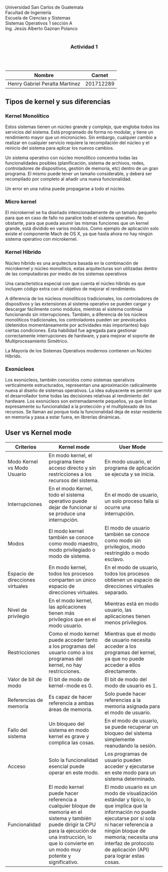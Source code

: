 ﻿Universidad San Carlos de Guatemala <br>
Facultad de Ingeniería <br>
Escuela de Ciencias y Sistemas <br>
Sistemas Operativos 1 sección A <br>
Ing. Jesús Alberto Gaznan Polanco 
<br>
<br>
### <center> Actividad 1 </center>
<br>
<br>

| Nombre | Carnet |
| -- | -- |
| Henry Gabriel Peralta Martinez| 201712289 |

##
## Tipos de kernel y sus diferencias

### Kernel Monolítico
Estos sistemas tienen un núcleo grande y complejo, que engloba todos los servicios del sistema. Está programado de forma no modular, y tiene un rendimiento mayor que un micronúcleo. Sin embargo, cualquier cambio a realizar en cualquier servicio requiere la recompilación del núcleo y el reinicio del sistema para aplicar los nuevos cambios.

Un sistema operativo con núcleo monolítico concentra todas las funcionalidades posibles (planificación, sistema de archivos, redes, controladores de dispositivos, gestión de memoria, etc) dentro de un gran programa. El mismo puede tener un tamaño considerable, y deberá ser recompilado por completo al añadir una nueva funcionalidad.

Un error en una rutina puede propagarse a todo el núcleo.

### Micro kernel
El microkernel se ha diseñado intencionadamente de un tamaño pequeño para que en caso de fallo no paralice todo el sistema operativo. No obstante, para que pueda asumir las mismas funciones que un kernel grande, está dividido en varios módulos. Como ejemplo de aplicación solo existe el componente Mach de OS X, ya que hasta ahora no hay ningún sistema operativo con microkernel.

### Kernel Hibrido
Núcleo híbrido es una arquitectura basada en la combinación de microkernel y núcleo monolítico, estas arquitecturas son utilizadas dentro de las computadoras por medio de los sistemas operativos

Una característica especial con que cuenta el núcleo híbrido es que incluyen código extra con el objetivo de mejorar el rendimiento.

A diferencia de los núcleos monolíticos tradicionales, los controladores de dispositivos y las extensiones al sistema operativo se pueden cargar y descargar fácilmente como módulos, mientras el sistema continúa funcionando sin interrupciones. También, a diferencia de los núcleos monolíticos tradicionales, los controladores pueden ser prevolcados (detenidos momentáneamente por actividades más importantes) bajo ciertas condiciones. Esta habilidad fue agregada para gestionar correctamente interrupciones de hardware, y para mejorar el soporte de Multiprocesamiento Simétrico.

La Mayoría de los Sistemas Operativos modernos contienen un Núcleo Híbrido.

### Exonúcleos
Los exonúcleos, también conocidos como sistemas operativos verticalmente estructurados, representan una aproximación radicalmente nueva al diseño de sistemas operativos. La idea subyacente es permitir que el desarrollador tome todas las decisiones relativas al rendimiento del hardware. Los exonúcleos son extremadamente pequeños, ya que limitan expresamente su funcionalidad a la protección y el multiplexado de los recursos. Se llaman así porque toda la funcionalidad deja de estar residente en memoria y pasa a estar fuera, en librerías dinámicas.

## 
## User vs Kernel mode

| Criterios | Kernel mode | User Mode | 
| -- | -- | -- |
|Modo Kernel vs Modo Usuario|En modo kernel, el programa tiene acceso directo y sin restricciones a los recursos del sistema.| En modo usuario, el programa de aplicación se ejecuta y se inicia.|
|Interrupciones| En el modo Kernel, todo el sistema operativo puede dejar de funcionar si se produce una interrupción.| En el modo de usuario, un solo proceso falla si ocurre una interrupción.|
|Modos| El modo kernel también se conoce como modo maestro, modo privilegiado o modo de sistema.|  El modo de usuario también se conoce como modo sin privilegios, modo restringido o modo esclavo.| 
|Espacio de direcciones virtuales| En modo kernel, todos los procesos comparten un único espacio de direcciones virtuales.| En el modo de usuario, todos los procesos obtienen un espacio de direcciones virtuales separado.|
|Nivel de privilegio| En el modo kernel, las aplicaciones tienen más privilegios que en el modo usuario.| Mientras está en modo usuario, las aplicaciones tienen menos privilegios.|
|Restricciones| Como el modo kernel puede acceder tanto a los programas del usuario como a los programas del kernel, no hay restricciones.| Mientras que el modo de usuario necesita acceder a los programas del kernel, ya que no puede acceder a ellos directamente.|
|Valor de bit de modo| El bit de modo de kernel-mode es 0.| El bit de modo del modo de usuario es 1.|
|Referencias de memoria| Es capaz de hacer referencia a ambas áreas de memoria.| Solo puede hacer referencias a la memoria asignada para el modo de usuario.|
|Fallo del sistema| Un bloqueo del sistema en modo kernel es grave y complica las cosas.| En el modo de usuario, se puede recuperar un bloqueo del sistema simplemente reanudando la sesión.|
|Acceso| Solo la funcionalidad esencial puede operar en este modo.| Los programas de usuario pueden acceder y ejecutarse en este modo para un sistema determinado.|
|Funcionalidad| El modo kernel puede hacer referencia a cualquier bloque de memoria en el sistema y también puede dirigir la CPU para la ejecución de una instrucción, lo que lo convierte en un modo muy potente y significativo.| El modo usuario es un modo de visualización estándar y típico, lo que implica que la información no puede ejecutarse por sí sola ni hacer referencia a ningún bloque de memoria; necesita una interfaz de protocolo de aplicación (API) para lograr estas cosas.
